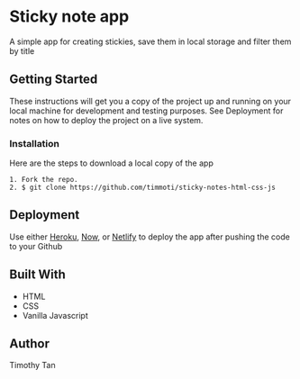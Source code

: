 # Sticky note app

A simple app for creating stickies, save them in local storage and filter them by title

## Getting Started

These instructions will get you a copy of the project up and running on your local machine for development and testing purposes. See Deployment for notes on how to deploy the project on a live system.

### Installation

Here are the steps to download a local copy of the app

```
1. Fork the repo.
2. $ git clone https://github.com/timmoti/sticky-notes-html-css-js
```

## Deployment

Use either [Heroku](https://www.heroku.com), [Now](https://zeit.co/now), or [Netlify](https://www.netlify.com) to deploy the app after pushing the code to your Github

## Built With

- HTML
- CSS
- Vanilla Javascript

## Author

Timothy Tan
